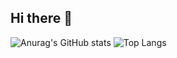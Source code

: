 ## Hi there 👋

![Anurag's GitHub stats](https://github-readme-stats.vercel.app/api?username=matheusfts&show_icons=true&theme=dark)
![Top Langs](https://github-readme-stats.vercel.app/api/top-langs/?username=matheusfts&layout=compact&theme=dark)



<!--
**matheusfts/matheusfts** is a ✨ _special_ ✨ repository because its `README.md` (this file) appears on your GitHub profile.

Here are some ideas to get you started:

- 🔭 I’m currently working on ...
- 🌱 I’m currently learning ...
- 👯 I’m looking to collaborate on ...
- 🤔 I’m looking for help with ...
- 💬 Ask me about ...
- 📫 How to reach me: ...
- 😄 Pronouns: ...
- ⚡ Fun fact: ...
-->
